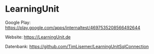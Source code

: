 # LearningUnit

Google Play:
https://play.google.com/apps/internaltest/4697535208566492644

Website:
https://LearningUnit.de


Datenbank:
https://github.com/TimLisemer/LearningUnitSqlConnection
